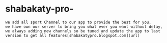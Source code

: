 # shabakaty-pro-
    we add all sport Channel to our app to provide the best for you,
    we have own our server to bring you what ever you want without delay,
    we always adding new channels so be tuned and update the app to last version to get all features[shabakatypro.blogspot.com](url)
